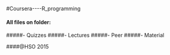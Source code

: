 #Coursera----R_programming


#### All files on folder:
#####- Quizzes
#####- Lectures
#####- Peer
#####- Material

####@HSO 2015
